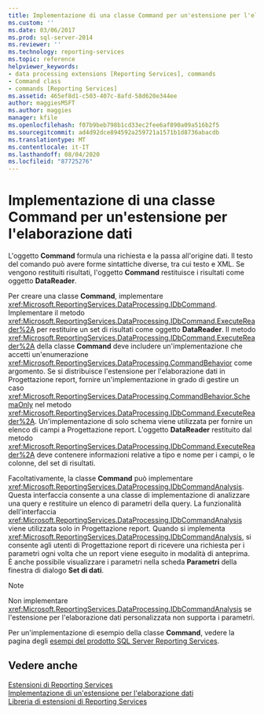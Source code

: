 ```yaml
---
title: Implementazione di una classe Command per un'estensione per l'elaborazione dati | Microsoft Docs
ms.custom: ''
ms.date: 03/06/2017
ms.prod: sql-server-2014
ms.reviewer: ''
ms.technology: reporting-services
ms.topic: reference
helpviewer_keywords:
- data processing extensions [Reporting Services], commands
- Command class
- commands [Reporting Services]
ms.assetid: 465ef8d1-c503-407c-8afd-58d620e344ee
author: maggiesMSFT
ms.author: maggies
manager: kfile
ms.openlocfilehash: f07b9beb798b1cd33ec2fee6af890a09a516b2f5
ms.sourcegitcommit: ad4d92dce894592a259721a1571b1d8736abacdb
ms.translationtype: MT
ms.contentlocale: it-IT
ms.lasthandoff: 08/04/2020
ms.locfileid: "87725276"
---
```

# <a name="implementing-a-command-class-for-a-data-processing-extension"></a>Implementazione di una classe Command per un'estensione per l'elaborazione dati
  L'oggetto **Command** formula una richiesta e la passa all'origine dati. Il testo del comando può avere forme sintattiche diverse, tra cui testo e XML. Se vengono restituiti risultati, l'oggetto **Command** restituisce i risultati come oggetto **DataReader**.  
  
 Per creare una classe **Command**, implementare <xref:Microsoft.ReportingServices.DataProcessing.IDbCommand>. Implementare il metodo <xref:Microsoft.ReportingServices.DataProcessing.IDbCommand.ExecuteReader%2A> per restituire un set di risultati come oggetto **DataReader**. Il metodo <xref:Microsoft.ReportingServices.DataProcessing.IDbCommand.ExecuteReader%2A> della classe **Command** deve includere un'implementazione che accetti un'enumerazione <xref:Microsoft.ReportingServices.DataProcessing.CommandBehavior> come argomento. Se si distribuisce l'estensione per l'elaborazione dati in Progettazione report, fornire un'implementazione in grado di gestire un caso <xref:Microsoft.ReportingServices.DataProcessing.CommandBehavior.SchemaOnly> nel metodo <xref:Microsoft.ReportingServices.DataProcessing.IDbCommand.ExecuteReader%2A>. Un'implementazione di solo schema viene utilizzata per fornire un elenco di campi a Progettazione report. L'oggetto **DataReader** restituito dal metodo <xref:Microsoft.ReportingServices.DataProcessing.IDbCommand.ExecuteReader%2A> deve contenere informazioni relative a tipo e nome per i campi, o le colonne, del set di risultati.  
  
 Facoltativamente, la classe **Command** può implementare <xref:Microsoft.ReportingServices.DataProcessing.IDbCommandAnalysis>. Questa interfaccia consente a una classe di implementazione di analizzare una query e restituire un elenco di parametri della query. La funzionalità dell'interfaccia <xref:Microsoft.ReportingServices.DataProcessing.IDbCommandAnalysis> viene utilizzata solo in Progettazione report. Quando si implementa <xref:Microsoft.ReportingServices.DataProcessing.IDbCommandAnalysis>, si consente agli utenti di Progettazione report di ricevere una richiesta per i parametri ogni volta che un report viene eseguito in modalità di anteprima. È anche possibile visualizzare i parametri nella scheda **Parametri** della finestra di dialogo **Set di dati**.  
  
> [!NOTE]  
>  Non implementare <xref:Microsoft.ReportingServices.DataProcessing.IDbCommandAnalysis> se l'estensione per l'elaborazione dati personalizzata non supporta i parametri.  
  
 Per un'implementazione di esempio della classe **Command**, vedere la pagina degli [esempi del prodotto SQL Server Reporting Services](https://go.microsoft.com/fwlink/?LinkId=177889).  
  
## <a name="see-also"></a>Vedere anche  
 [Estensioni di Reporting Services](../reporting-services-extensions.md)   
 [Implementazione di un'estensione per l'elaborazione dati](implementing-a-data-processing-extension.md)   
 [Libreria di estensioni di Reporting Services](../reporting-services-extension-library.md)  
  
  
